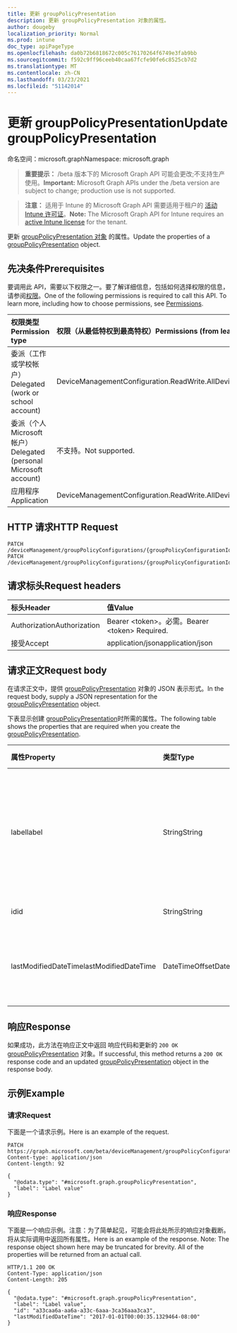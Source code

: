 ```yaml
---
title: 更新 groupPolicyPresentation
description: 更新 groupPolicyPresentation 对象的属性。
author: dougeby
localization_priority: Normal
ms.prod: intune
doc_type: apiPageType
ms.openlocfilehash: da0b72b6818672c005c76170264f6749e3fab9bb
ms.sourcegitcommit: f592c9ff96ceeb40caa67fcfe90fe6c8525cb7d2
ms.translationtype: MT
ms.contentlocale: zh-CN
ms.lasthandoff: 03/23/2021
ms.locfileid: "51142014"
---
```

# <a name="update-grouppolicypresentation"></a><span data-ttu-id="6e684-103">更新 groupPolicyPresentation</span><span class="sxs-lookup"><span data-stu-id="6e684-103">Update groupPolicyPresentation</span></span>

<span data-ttu-id="6e684-104">命名空间：microsoft.graph</span><span class="sxs-lookup"><span data-stu-id="6e684-104">Namespace: microsoft.graph</span></span>

> <span data-ttu-id="6e684-105">**重要提示：** /beta 版本下的 Microsoft Graph API 可能会更改;不支持生产使用。</span><span class="sxs-lookup"><span data-stu-id="6e684-105">**Important:** Microsoft Graph APIs under the /beta version are subject to change; production use is not supported.</span></span>

> <span data-ttu-id="6e684-106">**注意：** 适用于 Intune 的 Microsoft Graph API 需要适用于租户的 [活动 Intune 许可证](https://go.microsoft.com/fwlink/?linkid=839381)。</span><span class="sxs-lookup"><span data-stu-id="6e684-106">**Note:** The Microsoft Graph API for Intune requires an [active Intune license](https://go.microsoft.com/fwlink/?linkid=839381) for the tenant.</span></span>

<span data-ttu-id="6e684-107">更新 [groupPolicyPresentation 对象](../resources/intune-grouppolicy-grouppolicypresentation.md) 的属性。</span><span class="sxs-lookup"><span data-stu-id="6e684-107">Update the properties of a [groupPolicyPresentation](../resources/intune-grouppolicy-grouppolicypresentation.md) object.</span></span>

## <a name="prerequisites"></a><span data-ttu-id="6e684-108">先决条件</span><span class="sxs-lookup"><span data-stu-id="6e684-108">Prerequisites</span></span>
<span data-ttu-id="6e684-p101">要调用此 API，需要以下权限之一。要了解详细信息，包括如何选择权限的信息，请参阅[权限](/graph/permissions-reference)。</span><span class="sxs-lookup"><span data-stu-id="6e684-p101">One of the following permissions is required to call this API. To learn more, including how to choose permissions, see [Permissions](/graph/permissions-reference).</span></span>

|<span data-ttu-id="6e684-111">权限类型</span><span class="sxs-lookup"><span data-stu-id="6e684-111">Permission type</span></span>|<span data-ttu-id="6e684-112">权限（从最低特权到最高特权）</span><span class="sxs-lookup"><span data-stu-id="6e684-112">Permissions (from least to most privileged)</span></span>|
|:---|:---|
|<span data-ttu-id="6e684-113">委派（工作或学校帐户）</span><span class="sxs-lookup"><span data-stu-id="6e684-113">Delegated (work or school account)</span></span>|<span data-ttu-id="6e684-114">DeviceManagementConfiguration.ReadWrite.All</span><span class="sxs-lookup"><span data-stu-id="6e684-114">DeviceManagementConfiguration.ReadWrite.All</span></span>|
|<span data-ttu-id="6e684-115">委派（个人 Microsoft 帐户）</span><span class="sxs-lookup"><span data-stu-id="6e684-115">Delegated (personal Microsoft account)</span></span>|<span data-ttu-id="6e684-116">不支持。</span><span class="sxs-lookup"><span data-stu-id="6e684-116">Not supported.</span></span>|
|<span data-ttu-id="6e684-117">应用程序</span><span class="sxs-lookup"><span data-stu-id="6e684-117">Application</span></span>|<span data-ttu-id="6e684-118">DeviceManagementConfiguration.ReadWrite.All</span><span class="sxs-lookup"><span data-stu-id="6e684-118">DeviceManagementConfiguration.ReadWrite.All</span></span>|

## <a name="http-request"></a><span data-ttu-id="6e684-119">HTTP 请求</span><span class="sxs-lookup"><span data-stu-id="6e684-119">HTTP Request</span></span>
<!-- {
  "blockType": "ignored"
}
-->
``` http
PATCH /deviceManagement/groupPolicyConfigurations/{groupPolicyConfigurationId}/definitionValues/{groupPolicyDefinitionValueId}/presentationValues/{groupPolicyPresentationValueId}/presentation
PATCH /deviceManagement/groupPolicyConfigurations/{groupPolicyConfigurationId}/definitionValues/{groupPolicyDefinitionValueId}/presentationValues/{groupPolicyPresentationValueId}/presentation/definition/presentations/{groupPolicyPresentationId}
```

## <a name="request-headers"></a><span data-ttu-id="6e684-120">请求标头</span><span class="sxs-lookup"><span data-stu-id="6e684-120">Request headers</span></span>
|<span data-ttu-id="6e684-121">标头</span><span class="sxs-lookup"><span data-stu-id="6e684-121">Header</span></span>|<span data-ttu-id="6e684-122">值</span><span class="sxs-lookup"><span data-stu-id="6e684-122">Value</span></span>|
|:---|:---|
|<span data-ttu-id="6e684-123">Authorization</span><span class="sxs-lookup"><span data-stu-id="6e684-123">Authorization</span></span>|<span data-ttu-id="6e684-124">Bearer &lt;token&gt;。必需。</span><span class="sxs-lookup"><span data-stu-id="6e684-124">Bearer &lt;token&gt; Required.</span></span>|
|<span data-ttu-id="6e684-125">接受</span><span class="sxs-lookup"><span data-stu-id="6e684-125">Accept</span></span>|<span data-ttu-id="6e684-126">application/json</span><span class="sxs-lookup"><span data-stu-id="6e684-126">application/json</span></span>|

## <a name="request-body"></a><span data-ttu-id="6e684-127">请求正文</span><span class="sxs-lookup"><span data-stu-id="6e684-127">Request body</span></span>
<span data-ttu-id="6e684-128">在请求正文中，提供 [groupPolicyPresentation](../resources/intune-grouppolicy-grouppolicypresentation.md) 对象的 JSON 表示形式。</span><span class="sxs-lookup"><span data-stu-id="6e684-128">In the request body, supply a JSON representation for the [groupPolicyPresentation](../resources/intune-grouppolicy-grouppolicypresentation.md) object.</span></span>

<span data-ttu-id="6e684-129">下表显示创建 [groupPolicyPresentation](../resources/intune-grouppolicy-grouppolicypresentation.md)时所需的属性。</span><span class="sxs-lookup"><span data-stu-id="6e684-129">The following table shows the properties that are required when you create the [groupPolicyPresentation](../resources/intune-grouppolicy-grouppolicypresentation.md).</span></span>

|<span data-ttu-id="6e684-130">属性</span><span class="sxs-lookup"><span data-stu-id="6e684-130">Property</span></span>|<span data-ttu-id="6e684-131">类型</span><span class="sxs-lookup"><span data-stu-id="6e684-131">Type</span></span>|<span data-ttu-id="6e684-132">说明</span><span class="sxs-lookup"><span data-stu-id="6e684-132">Description</span></span>|
|:---|:---|:---|
|<span data-ttu-id="6e684-133">label</span><span class="sxs-lookup"><span data-stu-id="6e684-133">label</span></span>|<span data-ttu-id="6e684-134">String</span><span class="sxs-lookup"><span data-stu-id="6e684-134">String</span></span>|<span data-ttu-id="6e684-135">任何演示文稿实体的本地化文本标签。</span><span class="sxs-lookup"><span data-stu-id="6e684-135">Localized text label for any presentation entity.</span></span> <span data-ttu-id="6e684-136">默认值为空白。</span><span class="sxs-lookup"><span data-stu-id="6e684-136">The default value is empty.</span></span>|
|<span data-ttu-id="6e684-137">id</span><span class="sxs-lookup"><span data-stu-id="6e684-137">id</span></span>|<span data-ttu-id="6e684-138">String</span><span class="sxs-lookup"><span data-stu-id="6e684-138">String</span></span>|<span data-ttu-id="6e684-139">实体的键。</span><span class="sxs-lookup"><span data-stu-id="6e684-139">Key of the entity.</span></span>|
|<span data-ttu-id="6e684-140">lastModifiedDateTime</span><span class="sxs-lookup"><span data-stu-id="6e684-140">lastModifiedDateTime</span></span>|<span data-ttu-id="6e684-141">DateTimeOffset</span><span class="sxs-lookup"><span data-stu-id="6e684-141">DateTimeOffset</span></span>|<span data-ttu-id="6e684-142">上次修改实体的日期和时间。</span><span class="sxs-lookup"><span data-stu-id="6e684-142">The date and time the entity was last modified.</span></span>|



## <a name="response"></a><span data-ttu-id="6e684-143">响应</span><span class="sxs-lookup"><span data-stu-id="6e684-143">Response</span></span>
<span data-ttu-id="6e684-144">如果成功，此方法在响应正文中返回 响应代码和更新的 `200 OK` [groupPolicyPresentation](../resources/intune-grouppolicy-grouppolicypresentation.md) 对象。</span><span class="sxs-lookup"><span data-stu-id="6e684-144">If successful, this method returns a `200 OK` response code and an updated [groupPolicyPresentation](../resources/intune-grouppolicy-grouppolicypresentation.md) object in the response body.</span></span>

## <a name="example"></a><span data-ttu-id="6e684-145">示例</span><span class="sxs-lookup"><span data-stu-id="6e684-145">Example</span></span>

### <a name="request"></a><span data-ttu-id="6e684-146">请求</span><span class="sxs-lookup"><span data-stu-id="6e684-146">Request</span></span>
<span data-ttu-id="6e684-147">下面是一个请求示例。</span><span class="sxs-lookup"><span data-stu-id="6e684-147">Here is an example of the request.</span></span>
``` http
PATCH https://graph.microsoft.com/beta/deviceManagement/groupPolicyConfigurations/{groupPolicyConfigurationId}/definitionValues/{groupPolicyDefinitionValueId}/presentationValues/{groupPolicyPresentationValueId}/presentation
Content-type: application/json
Content-length: 92

{
  "@odata.type": "#microsoft.graph.groupPolicyPresentation",
  "label": "Label value"
}
```

### <a name="response"></a><span data-ttu-id="6e684-148">响应</span><span class="sxs-lookup"><span data-stu-id="6e684-148">Response</span></span>
<span data-ttu-id="6e684-p103">下面是一个响应示例。注意：为了简单起见，可能会将此处所示的响应对象截断。将从实际调用中返回所有属性。</span><span class="sxs-lookup"><span data-stu-id="6e684-p103">Here is an example of the response. Note: The response object shown here may be truncated for brevity. All of the properties will be returned from an actual call.</span></span>
``` http
HTTP/1.1 200 OK
Content-Type: application/json
Content-Length: 205

{
  "@odata.type": "#microsoft.graph.groupPolicyPresentation",
  "label": "Label value",
  "id": "a33caa6a-aa6a-a33c-6aaa-3ca36aaa3ca3",
  "lastModifiedDateTime": "2017-01-01T00:00:35.1329464-08:00"
}
```




